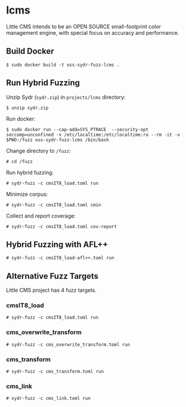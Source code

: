 # lcms

Little CMS intends to be an OPEN SOURCE small-footprint color management engine,
with special focus on accuracy and performance.

## Build Docker

    $ sudo docker build -t oss-sydr-fuzz-lcms .

## Run Hybrid Fuzzing

Unzip Sydr (`sydr.zip`) in `projects/lcms` directory:

    $ unzip sydr.zip

Run docker:

    $ sudo docker run --cap-add=SYS_PTRACE  --security-opt seccomp=unconfined -v /etc/localtime:/etc/localtime:ro --rm -it -v $PWD:/fuzz oss-sydr-fuzz-lcms /bin/bash

Change directory to `/fuzz`:

    # cd /fuzz

Run hybrid fuzzing:

    # sydr-fuzz -c cmsIT8_load.toml run

Minimize corpus:

    # sydr-fuzz -c cmsIT8_load.toml cmin

Collect and report coverage:

    # sydr-fuzz -c cmsIT8_load.toml cov-report

## Hybrid Fuzzing with AFL++

    # sydr-fuzz -c cmsIT8_load-afl++.toml run

## Alternative Fuzz Targets

Little CMS project has 4 fuzz targets.

### cmsIT8_load

    # sydr-fuzz -c cmsIT8_load.toml run

### cms_overwrite_transform

    # sydr-fuzz -c cms_overwrite_transform.toml run

### cms_transform

    # sydr-fuzz -c cms_transform.toml run

### cms_link

    # sydr-fuzz -c cms_link.toml run
